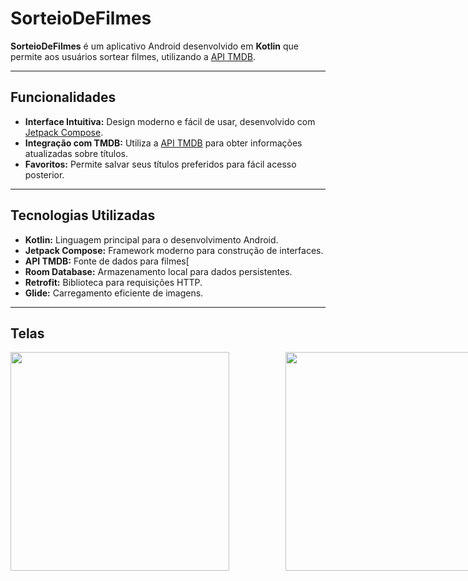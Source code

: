 # SorteioDeFilmes

**SorteioDeFilmes** é um aplicativo Android desenvolvido em **Kotlin** que permite aos usuários sortear filmes, utilizando a [API TMDB](https://www.themoviedb.org/).



---

## Funcionalidades

- **Interface Intuitiva:** Design moderno e fácil de usar, desenvolvido com [Jetpack Compose](https://developer.android.com/jetpack/compose).
- **Integração com TMDB:** Utiliza a [API TMDB](https://www.themoviedb.org/) para obter informações atualizadas sobre títulos.
- **Favoritos:** Permite salvar seus títulos preferidos para fácil acesso posterior.


---

## Tecnologias Utilizadas

- **Kotlin:** Linguagem principal para o desenvolvimento Android.
- **Jetpack Compose:** Framework moderno para construção de interfaces.
- **API TMDB:** Fonte de dados para filmes[
- **Room Database:** Armazenamento local para dados persistentes.
- **Retrofit:** Biblioteca para requisições HTTP.
- **Glide:** Carregamento eficiente de imagens.

---

## Telas
<div style="display: flex; gap: 90px;">
<img src="https://github.com/user-attachments/assets/e5b76a18-82f3-41b9-972e-7761a5e11509" width="350"/>
<img src="https://github.com/user-attachments/assets/0ab73b06-1c7d-41d3-aaff-46ad904de225" width="350"/>  
<div/>


